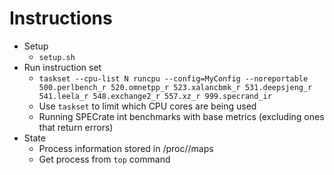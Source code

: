 # Instructions
- Setup
    - `setup.sh`
- Run instruction set
    - `taskset --cpu-list N runcpu --config=MyConfig --noreportable 500.perlbench_r 520.omnetpp_r 523.xalancbmk_r 531.deepsjeng_r 541.leela_r 548.exchange2_r 557.xz_r 999.specrand_ir`
    - Use `taskset` to limit which CPU cores are being used
    - Running SPECrate int benchmarks with base metrics (excluding ones that return errors)
- State
    - Process information stored in /proc/<pid>/maps
    - Get process <pid> from `top` command
